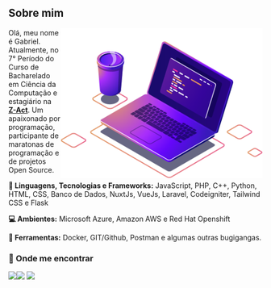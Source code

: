 ## Sobre mim

<img src="Imagem.png" min-width="400px" max-width="400px" width="400px" align="right" alt="Computador">

<p align="left">Olá, meu nome é Gabriel. Atualmente, no 7° Período do Curso de Bacharelado em Ciência da Computação e estagiário na <a href = "https://www.z-act.io/" target="_blank"><strong>Z-Act</strong></a>. Um apaixonado por programação, participante de maratonas de programação e de projetos Open Source.</p>

<p align="left">
  <strong>🦄 Linguagens, Tecnologias e Frameworks:</strong> JavaScript, PHP, C++, Python, HTML, CSS, Banco de Dados, NuxtJs, VueJs, Laravel, Codeigniter, Tailwind CSS e Flask
</p>

<p align="left">
  <strong>💻 Ambientes:</strong> Microsoft Azure, Amazon AWS e Red Hat Openshift
</p>

<p align="left">
  <strong>💼 Ferramentas:</strong> Docker, GIT/Github, Postman e algumas outras bugigangas.
</p>

### 💌 Onde me encontrar 

<a href = "mailto:gabrielmessias.ws@gmail.com"><img src="https://img.shields.io/badge/-Gmail-%23333?style=for-the-badge&logo=gmail&logoColor=white" target="_blank"></a><a href="https://www.linkedin.com/in/gabrieloliveiranr/" target="_blank"><img src="https://img.shields.io/badge/-LinkedIn-%230077B5?style=for-the-badge&logo=linkedin&logoColor=white" target="_blank"></a>
<img src="https://visitor-badge.laobi.icu/badge?page_id=gabrielws"/>